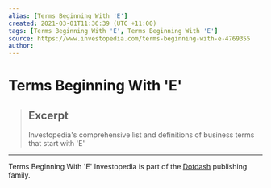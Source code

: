 ```yaml
---
alias: [Terms Beginning With 'E']
created: 2021-03-01T11:36:39 (UTC +11:00)
tags: [Terms Beginning With 'E', Terms Beginning With 'E']
source: https://www.investopedia.com/terms-beginning-with-e-4769355
author: 
---
```


# Terms Beginning With 'E'

> ## Excerpt
> Investopedia's comprehensive list and definitions of business terms that start with 'E'

---

Terms Beginning With 'E'
Investopedia is part of the [Dotdash](https://www.dotdash.com/) publishing family.
